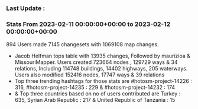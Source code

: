 ### Last Update :

### Stats From 2023-02-11 00:00:00+00:00 to 2023-02-12 00:00:00+00:00

894 Users made 7145 changesets with 1069108 map changes.
- Jacob Helfman tops table with 13935 changes, Followed by maurizioa & MissouriMapper. Users created 723664 nodes , 129729 ways & 34 relations, Including 114748 buildings, 14402 highways, 205 waterways. Users also modified 152416 nodes, 17747 ways & 39 relations
- Top three trending hashtags for those stats are #hotosm-project-14226 : 316, #hotosm-project-14235 : 229 & #hotosm-project-14232 : 174
-  & Top three countries based on no of users contributed are Turkey : 635, Syrian Arab Republic : 217 & United Republic of Tanzania : 15
